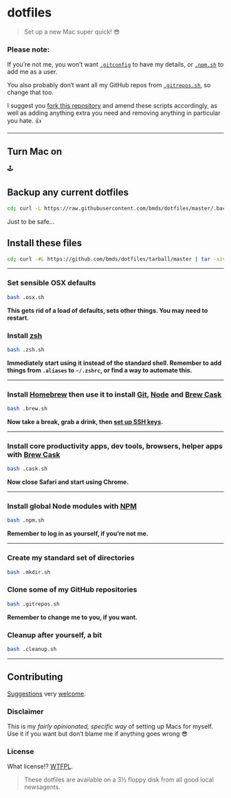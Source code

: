 # dotfiles

> Set up a new Mac super quick! :sunglasses:


### Please note:
If you’re not me, you won’t want [`.gitconfig`](https://github.com/bmds/dotfiles/blob/master/.gitconfig) to have my details, or [`.npm.sh`](https://github.com/bmds/dotfiles/blob/master/.npm.sh#L9) to add me as a user.

You also probably don‘t want all my GitHub repos from [`.gitrepos.sh`](https://github.com/bmds/dotfiles/blob/master/.gitrepos.sh#L14), so change that too.

I suggest you [fork this repository](https://github.com/bmds/dotfiles/fork) and amend these scripts accordingly, as well as adding anything extra you need and removing anything in particular you hate. :+1:

---

## Turn Mac on
🕹

## Backup any current dotfiles
```sh
cd; curl -L https://raw.githubusercontent.com/bmds/dotfiles/master/.backup.sh > .backup.sh && bash .backup.sh
```
Just to be safe&hellip;

## Install these files
```sh
cd; curl -#L https://github.com/bmds/dotfiles/tarball/master | tar -xzv --strip-components 1 --exclude=README.md
```

---

### Set sensible OSX defaults
```sh
bash .osx.sh
```
**This gets rid of a load of defaults, sets other things. You may need to restart.**

### Install [zsh](http://ohmyz.sh)
```sh
bash .zsh.sh
```
**Immediately start using it instead of the standard shell. Remember to add things from `.aliases` to `~/.zshrc`, or find a way to automate this.**

---

### Install [Homebrew](http://brew.sh) then use it to install [Git](http://git-scm.com), [Node](http://nodejs.org) and [Brew Cask](http://caskroom.io)
```sh
bash .brew.sh
```

**Now take a break, grab a drink, then [set up SSH keys](https://help.github.com/articles/adding-a-new-ssh-key-to-your-github-account/).**

---

### Install core productivity apps, dev tools, browsers, helper apps with [Brew Cask](http://caskroom.io)
```sh
bash .cask.sh
```
**Now close Safari and start using Chrome.**

---

### Install global Node modules with [NPM](https://www.npmjs.org)
```sh
bash .npm.sh
```
**Remember to log in as yourself, if you’re not me.**

---

### Create my standard set of directories
```sh
bash .mkdir.sh
```

### Clone some of my GitHub repositories
```sh
bash .gitrepos.sh
```
**Remember to change me to you, if you want.**

### Cleanup after yourself, a bit
```sh
bash .cleanup.sh
```
---

## Contributing
[Suggestions](https://github.com/bmds/dotfiles/issues) very [welcome](https://github.com/bmds/dotfiles/pulls).

### Disclaimer
This is my _fairly opinionated, specific way_ of setting up Macs for myself. Use it if you want but don’t blame me if anything goes wrong :sunglasses:

### License
What license!? [WTFPL](http://www.wtfpl.net).

> These dotfiles are available on a 3½ floppy disk from all good local newsagents.
